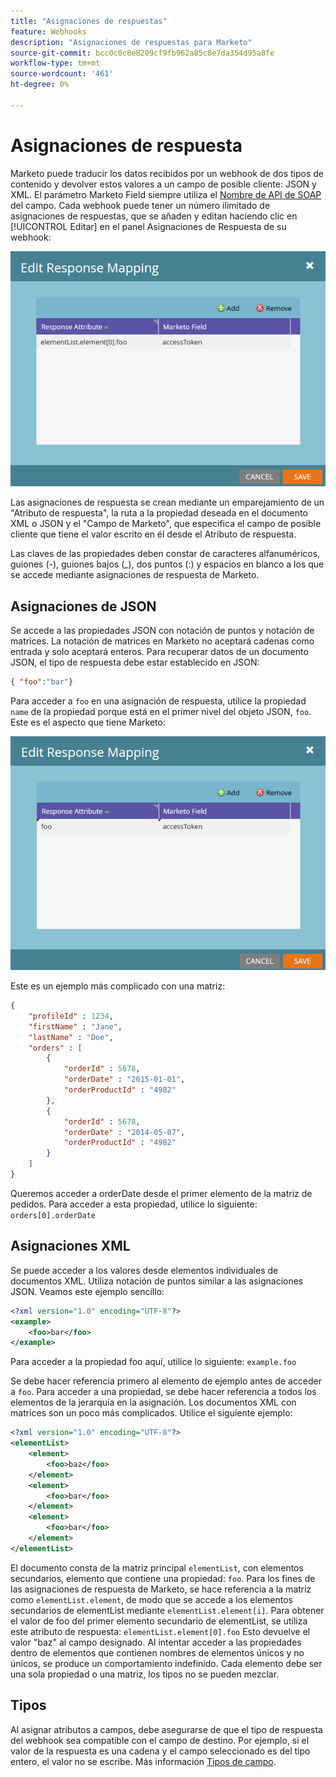 ```yaml
---
title: "Asignaciones de respuestas"
feature: Webhooks
description: "Asignaciones de respuestas para Marketo"
source-git-commit: bcc0c0c8e8209cf9fb962a85c8e7da354d95a8fe
workflow-type: tm+mt
source-wordcount: '461'
ht-degree: 0%

---
```



# Asignaciones de respuesta

Marketo puede traducir los datos recibidos por un webhook de dos tipos de contenido y devolver estos valores a un campo de posible cliente: JSON y XML. El parámetro Marketo Field siempre utiliza el [Nombre de API de SOAP](../rest-api/fields.md) del campo. Cada webhook puede tener un número ilimitado de asignaciones de respuestas, que se añaden y editan haciendo clic en [!UICONTROL Editar] en el panel Asignaciones de Respuesta de su webhook:

![Asignación de respuestas](assets/response-mapping.png)

Las asignaciones de respuesta se crean mediante un emparejamiento de un &quot;Atributo de respuesta&quot;, la ruta a la propiedad deseada en el documento XML o JSON y el &quot;Campo de Marketo&quot;, que especifica el campo de posible cliente que tiene el valor escrito en él desde el Atributo de respuesta.

Las claves de las propiedades deben constar de caracteres alfanuméricos, guiones (-), guiones bajos (_), dos puntos (:) y espacios en blanco a los que se accede mediante asignaciones de respuesta de Marketo.

## Asignaciones de JSON

Se accede a las propiedades JSON con notación de puntos y notación de matrices. La notación de matrices en Marketo no aceptará cadenas como entrada y solo aceptará enteros. Para recuperar datos de un documento JSON, el tipo de respuesta debe estar establecido en JSON:

```json
{ "foo":"bar"}
```

Para acceder a `foo` en una asignación de respuesta, utilice la propiedad `name` de la propiedad porque está en el primer nivel del objeto JSON, `foo`. Este es el aspecto que tiene Marketo:

![Asignación de respuestas](assets/json-resp.png)

Este es un ejemplo más complicado con una matriz:

```json
{
    "profileId" : 1234,
    "firstName" : "Jane",
    "lastName" : "Doe",
    "orders" : [
        {
            "orderId" : 5678,
            "orderDate" : "2015-01-01",
            "orderProductId" : "4982"
        },
        {
            "orderId" : 5678,
            "orderDate" : "2014-05-07",
            "orderProductId" : "4982"
        }
    ]
}
```

Queremos acceder a orderDate desde el primer elemento de la matriz de pedidos. Para acceder a esta propiedad, utilice lo siguiente: `orders[0].orderDate`

## Asignaciones XML

Se puede acceder a los valores desde elementos individuales de documentos XML. Utiliza notación de puntos similar a las asignaciones JSON. Veamos este ejemplo sencillo:

```xml
<?xml version="1.0" encoding="UTF-8"?>
<example>
    <foo>bar</foo>
</example>
```

Para acceder a la propiedad foo aquí, utilice lo siguiente: `example.foo`

Se debe hacer referencia primero al elemento de ejemplo antes de acceder a `foo`. Para acceder a una propiedad, se debe hacer referencia a todos los elementos de la jerarquía en la asignación. Los documentos XML con matrices son un poco más complicados. Utilice el siguiente ejemplo:

```xml
<?xml version="1.0" encoding="UTF-8"?>
<elementList>
    <element>
        <foo>baz</foo>
    </element>
    <element>
        <foo>bar</foo>
    </element>
    <element>
        <foo>bar</foo>
    </element>
</elementList>
```

El documento consta de la matriz principal `elementList`, con elementos secundarios, elemento que contiene una propiedad: `foo`. Para los fines de las asignaciones de respuesta de Marketo, se hace referencia a la matriz como `elementList.element`, de modo que se accede a los elementos secundarios de elementList mediante `elementList.element[i]`. Para obtener el valor de foo del primer elemento secundario de elementList, se utiliza este atributo de respuesta: `elementList.element[0].foo` Esto devuelve el valor &quot;baz&quot; al campo designado. Al intentar acceder a las propiedades dentro de elementos que contienen nombres de elementos únicos y no únicos, se produce un comportamiento indefinido. Cada elemento debe ser una sola propiedad o una matriz, los tipos no se pueden mezclar.

## Tipos

Al asignar atributos a campos, debe asegurarse de que el tipo de respuesta del webhook sea compatible con el campo de destino. Por ejemplo, si el valor de la respuesta es una cadena y el campo seleccionado es del tipo entero, el valor no se escribe. Más información [Tipos de campo](../rest-api/field-types.md).
